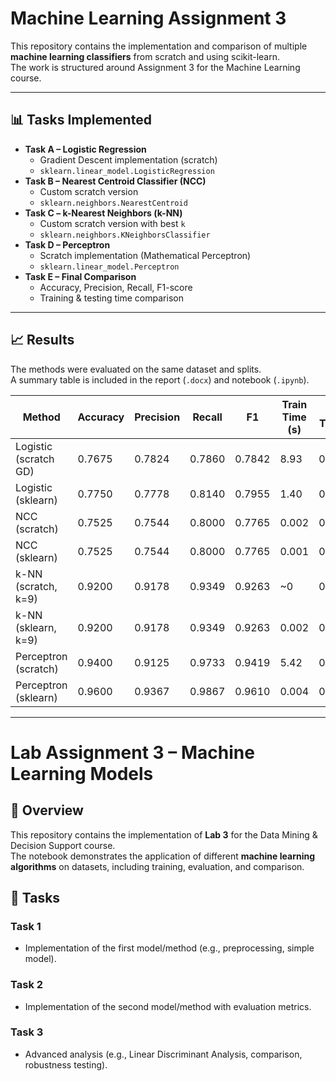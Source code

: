 # Machine Learning Assignment 3

This repository contains the implementation and comparison of multiple **machine learning classifiers** from scratch and using scikit-learn.  
The work is structured around Assignment 3 for the Machine Learning course.

---

## 📊 Tasks Implemented
- **Task A – Logistic Regression**
  - Gradient Descent implementation (scratch)
  - `sklearn.linear_model.LogisticRegression`
- **Task B – Nearest Centroid Classifier (NCC)**
  - Custom scratch version
  - `sklearn.neighbors.NearestCentroid`
- **Task C – k-Nearest Neighbors (k-NN)**
  - Custom scratch version with best `k`
  - `sklearn.neighbors.KNeighborsClassifier`
- **Task D – Perceptron**
  - Scratch implementation (Mathematical Perceptron)
  - `sklearn.linear_model.Perceptron`
- **Task E – Final Comparison**
  - Accuracy, Precision, Recall, F1-score
  - Training & testing time comparison

---

## 📈 Results
The methods were evaluated on the same dataset and splits.  
A summary table is included in the report (`.docx`) and notebook (`.ipynb`).

| Method | Accuracy | Precision | Recall | F1 | Train Time (s) | Test Time (s) |
|--------|----------|-----------|--------|----|----------------|---------------|
| Logistic (scratch GD) | 0.7675 | 0.7824 | 0.7860 | 0.7842 | 8.93 | 0.0002 |
| Logistic (sklearn)    | 0.7750 | 0.7778 | 0.8140 | 0.7955 | 1.40 | 0.0004 |
| NCC (scratch)         | 0.7525 | 0.7544 | 0.8000 | 0.7765 | 0.002 | 0.0084 |
| NCC (sklearn)         | 0.7525 | 0.7544 | 0.8000 | 0.7765 | 0.001 | 0.0006 |
| k-NN (scratch, k=9)   | 0.9200 | 0.9178 | 0.9349 | 0.9263 | ~0   | 0.114 |
| k-NN (sklearn, k=9)   | 0.9200 | 0.9178 | 0.9349 | 0.9263 | 0.002 | 0.031 |
| Perceptron (scratch)  | 0.9400 | 0.9125 | 0.9733 | 0.9419 | 5.42 | 0.00004 |
| Perceptron (sklearn)  | 0.9600 | 0.9367 | 0.9867 | 0.9610 | 0.004 | 0.0002 |

---
# Lab Assignment 3 – Machine Learning Models

## 📌 Overview
This repository contains the implementation of **Lab 3** for the Data Mining & Decision Support course.  
The notebook demonstrates the application of different **machine learning algorithms** on datasets, including training, evaluation, and comparison.

## 📝 Tasks
### Task 1
- Implementation of the first model/method (e.g., preprocessing, simple model).  

### Task 2
- Implementation of the second model/method with evaluation metrics.  

### Task 3
- Advanced analysis (e.g., Linear Discriminant Analysis, comparison, robustness testing).  

